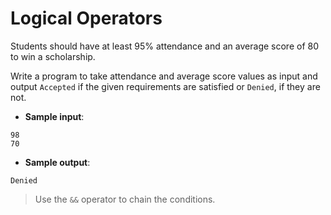 # Logical Operators

Students should have at least 95% attendance and an average score of 80 to win a scholarship.

Write a program to take attendance and average score values as input and output `Accepted` if the given requirements are satisfied or `Denied`, if they are not.

- **Sample input**:  
```
98
70  
```

- **Sample output**:  
```
Denied
```

>Use the `&&` operator to chain the conditions.